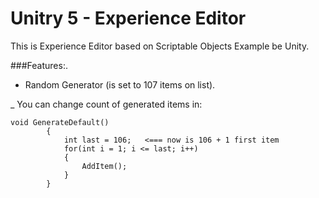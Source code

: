 # Unitry 5 - Experience Editor


This is Experience Editor based on Scriptable Objects Example be Unity.

###Features:.

* Random Generator (is set to 107 items on list).


_
You can change count of generated items in:
```
void GenerateDefault()
        {
            int last = 106;   <=== now is 106 + 1 first item 
            for(int i = 1; i <= last; i++)
            {
                AddItem();
            }
        }
```